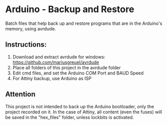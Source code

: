 # Arduino - Backup and Restore
Batch files that help back up and restore programs that are in the Arduino's memory, using avrdude.

## Instructions:

1. Download and extract avrdude for windows: https://github.com/mariusgreuel/avrdude
2. Place all folders of this project in the avrdude folder
3. Edit cmd files, and set the Arduino COM Port and BAUD Speed
4. For Attiny backup, use Arduino as ISP

## Attention
This project is not intended to back up the Arduino bootloader, only the project recorded on it. In the case of Attiny, all content (even the fuses) will be saved in the "hex_files" folder, unless lockbits is activated.
